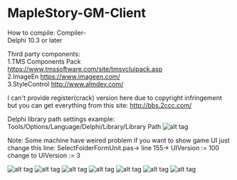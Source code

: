# MapleStory-GM-Client
How to compile:
Compiler-  
Delphi 10.3 or later

Third party components:                                 
1.TMS Components Pack https://www.tmssoftware.com/site/tmsvcluipack.asp    
2.ImageEn https://www.imageen.com/                                                                                       
3.StyleControl   http://www.almdev.com/                                                


I can't provide register(crack) version here due to copyright infringement but you can get everything from this site: http://bbs.2ccc.com/

Delphi library  path settings example:
Tools/Options/Language/Delphi/Library/Library Path
![alt tag](https://i.imgur.com/L5K4MJE.jpg"")        

Note:
Some machine have weired problem if you want to show game UI just change this line:
SelectFolderFormUnit.pas-> line 155->
UIVersion := 100 change to  UIVersion := 3

![alt tag](https://i.imgur.com/zr8EXFy.jpg"")
![alt tag](https://i.imgur.com/bfg2x8K.jpg"")
![alt tag](https://i.imgur.com/6Lkjkfv.jpg"")
![alt tag](https://i.imgur.com/Vep2nUb.jpg"")
![alt tag](https://i.imgur.com/xJo1foC.jpg"")
![alt tag](https://i.imgur.com/vB4bceS.jpg " ")
![alt tag](https://i.imgur.com/VbfDRVw.jpg "")

